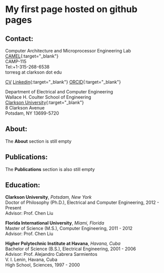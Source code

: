 # My first page hosted on github pages

## Contact:
Computer Architecture and Microprocessor Engineering Lab [CAMEL](http://camel.clarkson.edu){:target="_blank"}  
CAMP-115  
Tel:+1-315-268-6538  
torresg at clarkson dot edu  

[CV](https://people.clarkson.edu/~torresg/vitae/Gildo_Torres_CV.pdf)   [Linkedin](https://www.linkedin.com/in/floating-point){:target="_blank"}  [ORCID](http://orcid.org/0000-0001-5758-4842){:target="_blank"}

Department of Electrical and Computer Engineering  
Wallace H. Coulter School of Engineering  
[Clarkson University](https://www.clarkson.edu){:target="_blank"}  
8 Clarkson Avenue  
Potsdam, NY 13699-5720  

## About:
The **About** section is still empty

## Publications: 
The **Publications** section is also still empty

## Education: 
**Clarkson University**, *Potsdam, New York*  
Doctor of Philosophy (Ph.D.), Electrical and Computer Engineering, 2012 - Present  
Advisor: Prof. Chen Liu  

**Florida International University**, *Miami, Florida*  
Master of Science (M.S.), Computer Engineering, 2011 - 2012  
Advisor: Prof. Chen Liu  

**Higher Polytechnic Institute at Havana**, *Havana, Cuba*  
Bachelor of Science (B.S.), Electrical Engineering, 2001 - 2006  
Advisor: Prof. Alejandro Cabrera Sarmientos  
V. I. Lenin, Havana, Cuba  
High School, Sciences, 1997 - 2000

